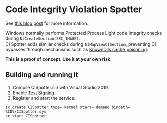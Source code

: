 # Code Integrity Violation Spotter

See [this blog post](https://www.elastic.co/blog/detect-block-unknown-knowndlls-windows-acl-hardening-attacks-cache-poisoning-escalation) for more information.

Windows normally performs Protected Process Light code integrity checks during `NtCreateSection(SEC_IMAGE)`.  
CI Spotter adds similar checks during `NtMapViewOfSection`, preventing CI bypasses through mechanisms such as [KnownDlls cache poisoning](https://www.elastic.co/blog/protecting-windows-protected-processes).

**This is a proof of concept. Use it at your own risk.**

## Building and running it

1. Compile CISpotter.sln with Visual Studio 2019.
2. Enable [Test Signing](https://docs.microsoft.com/en-us/windows-hardware/drivers/install/the-testsigning-boot-configuration-option).
3. Register and start the service:
```
sc create CISpotter type= kernel start= demand binpath= %CD%\CISpotter.sys
sc start CISpotter
```
